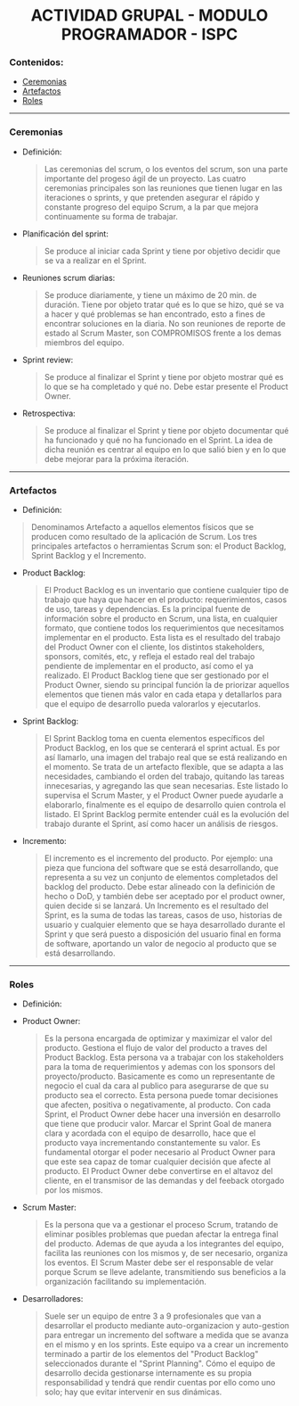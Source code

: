 <h1 align='center'>ACTIVIDAD GRUPAL - MODULO PROGRAMADOR - ISPC</h1>

<h3>Contenidos:</h3>

- [Ceremonias](#ceremonias)
- [Artefactos](#artefactos)
- [Roles](#roles)

<hr/>

<div id='ceremonias'>
  
  <h3>Ceremonias</h3>
  
  - Definición:
    > Las ceremonias del scrum, o los eventos del scrum, son una parte importante del progeso ágil de un proyecto. Las cuatro ceremonias principales son las reuniones que tienen lugar en las iteraciones o sprints, y que pretenden asegurar el rápido y constante progreso del equipo Scrum, a la par que mejora continuamente su forma de trabajar.
  
  - Planificación del sprint:
    > Se produce al iniciar cada  Sprint y tiene por objetivo decidir que se va a realizar en el Sprint.

  
  - Reuniones scrum diarias:
    > Se produce diariamente, y tiene un máximo de  20 min. de duración. Tiene por objeto tratar qué es lo que se hizo, qué se va a hacer y qué problemas se han encontrado, esto a fines de encontrar soluciones en la diaria. No son reuniones de reporte de estado al Scrum Master, son COMPROMISOS frente a los demas miembros del equipo. 

  
  - Sprint review:
    > Se produce al finalizar el Sprint y tiene por objeto mostrar qué es lo que se ha completado y qué no. Debe estar presente el  Product Owner.
  
  - Retrospectiva:
    > Se produce al  finalizar el Sprint y tiene por objeto documentar qué ha funcionado y qué no ha funcionado en el Sprint. La idea de dicha reunión es centrar al equipo en lo que salió bien y en lo que debe mejorar para la próxima iteración.

  
</div>

<hr/>

<div id='artefactos'>
  
  <h3>Artefactos</h3>
  
  - Definición:
  > Denominamos Artefacto a aquellos elementos físicos que se producen como resultado de la aplicación de Scrum. Los tres principales artefactos o herramientas Scrum son: el Product Backlog, Sprint Backlog y el Incremento.
  
  - Product Backlog:
    > El Product Backlog es un inventario que contiene cualquier tipo de trabajo que haya que hacer en el producto: requerimientos, casos de uso, tareas y dependencias. Es la principal fuente de información sobre el producto en Scrum, una lista, en cualquier formato, que contiene todos los requerimientos que necesitamos implementar en el producto. Esta lista es el resultado del trabajo del Product Owner con el cliente, los distintos stakeholders, sponsors, comités, etc, y refleja el estado real del trabajo pendiente de implementar en el producto, así como el ya realizado.
    > El Product Backlog tiene que ser gestionado por el Product Owner, siendo su principal función la de priorizar aquellos elementos que tienen más valor en cada etapa y detallarlos para que el equipo de desarrollo pueda valorarlos y ejecutarlos.
  
  - Sprint Backlog:
    > El Sprint Backlog toma en cuenta elementos específicos del Product Backlog, en los que se centerará el sprint actual. Es por así llamarlo, una imagen del trabajo real que se está realizando en el momento. Se trata de un artefacto flexible, que se adapta a las necesidades, cambiando el orden del trabajo, quitando las tareas innecesarias, y agregando las que sean necesarias. Este listado lo supervisa el Scrum Master, y el Product Owner puede ayudarle a elaborarlo, finalmente es el equipo de desarrollo quien controla el listado.
    > El Sprint Backlog permite entender cuál es la evolución del trabajo durante el Sprint, así como hacer un análisis de riesgos.
  
  - Incremento:
    > El incremento es el incremento del producto. Por ejemplo: una pieza que funciona del software que se está desarrollando, que representa a su vez un conjunto de elementos completados del backlog del producto. Debe estar alineado con la definición de hecho o DoD, y también debe ser aceptado por el product owner, quien decide si se lanzará.
    > Un Incremento es el resultado del Sprint, es la suma de todas las tareas, casos de uso, historias de usuario y cualquier elemento que se haya desarrollado durante el Sprint y que será puesto a disposición del usuario final en forma de software, aportando un valor de negocio al producto que se está desarrollando.
  
</div>

<hr/>

<div id='roles'>
  
  <h3>Roles</h3>
  
  - Definición:
    > 
  
  - Product Owner:
    > Es la persona encargada de optimizar y maximizar el valor del producto. Gestiona el flujo de valor del producto a traves del Product Backlog. Esta persona va a trabajar con los stakeholders para la toma de requerimientos y ademas con los sponsors del proyecto/producto. Basicamente es como un representante de negocio el cual da cara al publico para asegurarse de que su producto sea el correcto.
Esta persona puede tomar decisiones que afecten, positiva o negativamente, al producto.
    > Con cada Sprint, el Product Owner debe hacer una inversión en desarrollo que tiene que producir valor. Marcar el Sprint Goal de manera clara y acordada con el equipo de desarrollo, hace que el producto vaya incrementando constantemente su valor.
Es fundamental otorgar el poder necesario al Product Owner para que este sea capaz de tomar cualquier decisión que afecte al producto. El Product Owner debe convertirse en el altavoz del cliente, en el transmisor de las demandas y del feeback otorgado por los mismos.

  
  - Scrum Master:
    > Es la persona que va a gestionar el proceso Scrum, tratando de eliminar posibles problemas que puedan afectar la entrega final del producto. Ademas de que ayuda a los integrantes del equipo, facilita las reuniones con los mismos y, de ser necesario, organiza los eventos.
    > El Scrum Master debe ser el responsable de velar porque Scrum se lleve adelante, transmitiendo sus beneficios a la organización facilitando su implementación.
  
  - Desarrolladores:
    > Suele ser un equipo de entre 3 a 9 profesionales que van a desarrollar el producto mediante auto-organizacion y auto-gestion para entregar un incremento del software a medida que se avanza en el mismo y en los sprints. Este equipo va a crear un incremento terminado a partir de los elementos del "Product Backlog" seleccionados durante el "Sprint Planning".
    > Cómo el equipo de desarrollo decida gestionarse internamente es su propia responsabilidad y tendrá que rendir cuentas por ello como uno solo; hay que evitar intervenir en sus dinámicas.
</div>
